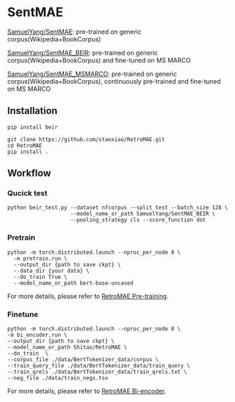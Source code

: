 # SentMAE

[SamuelYang/SentMAE](https://huggingface.co/SamuelYang/SentMAE): pre-trained on generic corpus(Wikipedia+BookCorpus)

[SamuelYang/SentMAE_BEIR](https://huggingface.co/SamuelYang/SentMAE_BEIR): pre-trained on generic corpus(Wikipedia+BookCorpus) and fine-tuned on MS MARCO

[SamuelYang/SentMAE_MSMARCO](https://huggingface.co/SamuelYang/SentMAE_MSMARCO): pre-trained on generic corpus(Wikipedia+BookCorpus), continuously pre-trained and fine-tuned on MS MARCO

## Installation


```
pip install beir

git clone https://github.com/staoxiao/RetroMAE.git
cd RetroMAE
pip install .
```

## Workflow

### Qucick test

```
python beir_test.py --dataset nfcorpus --split test --batch_size 128 \
                    --model_name_or_path SamuelYang/SentMAE_BEIR \
                    --pooling_strategy cls --score_function dot
```

### Pretrain
```
python -m torch.distributed.launch --nproc_per_node 8 \
  -m pretrain.run \
  --output_dir {path to save ckpt} \
  --data_dir {your data} \
  --do_train True \
  --model_name_or_path bert-base-uncased 
```
For more details, please refer to [RetroMAE Pre-training](https://github.com/staoxiao/RetroMAE/blob/master/examples/pretrain/README.md).

### Finetune
```
python -m torch.distributed.launch --nproc_per_node 8 \
-m bi_encoder.run \
--output_dir {path to save ckpt} \
--model_name_or_path Shitao/RetroMAE \
--do_train  \
--corpus_file ./data/BertTokenizer_data/corpus \
--train_query_file ./data/BertTokenizer_data/train_query \
--train_qrels ./data/BertTokenizer_data/train_qrels.txt \
--neg_file ./data/train_negs.tsv 
```
For more details, please refer to [RetroMAE Bi-encoder](https://github.com/staoxiao/RetroMAE/blob/master/examples/msmarco/README.md).

